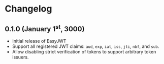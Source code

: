 # Changelog

## 0.1.0 (January 1<sup>st</sup>, 3000)

* Initial release of EasyJWT
* Support all registered JWT claims: `aud`, `exp`, `iat`, `iss`, `jti`, `nbf`, and `sub`.
* Allow disabling strict verification of tokens to support arbitrary token issuers.

